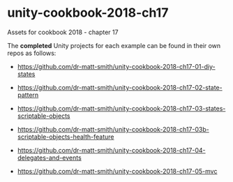 # unity-cookbook-2018-ch17
Assets for cookbook 2018 - chapter 17

The **completed** Unity projects for each example can be found in their own repos as follows:

- https://github.com/dr-matt-smith/unity-cookbook-2018-ch17-01-diy-states

- https://github.com/dr-matt-smith/unity-cookbook-2018-ch17-02-state-pattern

- https://github.com/dr-matt-smith/unity-cookbook-2018-ch17-03-states-scriptable-objects

- https://github.com/dr-matt-smith/unity-cookbook-2018-ch17-03b-scriptable-objects-health-feature

- https://github.com/dr-matt-smith/unity-cookbook-2018-ch17-04-delegates-and-events

- https://github.com/dr-matt-smith/unity-cookbook-2018-ch17-05-mvc

